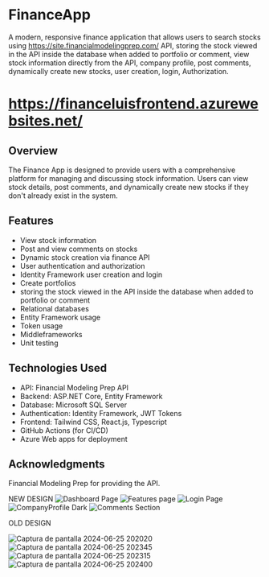 # FinanceApp

A modern, responsive finance application that allows users to search stocks using https://site.financialmodelingprep.com/ API, storing the stock viewed in the API inside the database when added to portfolio or comment, view stock information directly from the API, company profile, post comments, dynamically create new stocks, user creation, login, Authorization. 

# https://financeluisfrontend.azurewebsites.net/

## Overview

The Finance App is designed to provide users with a comprehensive platform for managing and discussing stock information. Users can view stock details, post comments, and dynamically create new stocks if they don't already exist in the system.

## Features

- View stock information
- Post and view comments on stocks
- Dynamic stock creation via finance API
- User authentication and authorization
- Identity Framework user creation and login
- Create portfolios
- storing the stock viewed in the API inside the database when added to portfolio or comment
- Relational databases
- Entity Framework usage
- Token usage
- Middleframeworks
- Unit testing

## Technologies Used

- API: Financial Modeling Prep API
- Backend: ASP.NET Core, Entity Framework
- Database: Microsoft SQL Server
- Authentication: Identity Framework, JWT Tokens
- Frontend: Tailwind CSS, React.js, Typescript
- GitHub Actions (for CI/CD)
- Azure Web apps for deployment

## Acknowledgments

Financial Modeling Prep for providing the API.

NEW DESIGN
![Dashboard Page](https://github.com/LuisMerc4do/FinanceApi/assets/163725779/3a72be63-5443-4f90-92c8-b0ba7d241a20)
![Features page](https://github.com/LuisMerc4do/FinanceApi/assets/163725779/eb13202a-6e86-4994-9d0a-11aeb10a3592)
![Login Page](https://github.com/LuisMerc4do/FinanceApi/assets/163725779/61baa19f-e09c-4b1c-b09f-1a1a04e3b9dc)
![CompanyProfile Dark](https://github.com/LuisMerc4do/FinanceApi/assets/163725779/2ca308f2-b30f-4f72-86f0-a318a2b69fd1)
![Comments Section](https://github.com/LuisMerc4do/FinanceApi/assets/163725779/7df37b23-872a-4136-a5ae-6cf3759ca7dc)

OLD DESIGN

![Captura de pantalla 2024-06-25 202020](https://github.com/LuisMerc4do/FinanceApi/assets/163725779/2a2980bb-f560-4f3c-a377-2289c23795ed)
![Captura de pantalla 2024-06-25 202345](https://github.com/LuisMerc4do/FinanceApi/assets/163725779/c5867fff-28a3-4139-a5d1-d8be23bad620)
![Captura de pantalla 2024-06-25 202315](https://github.com/LuisMerc4do/FinanceApi/assets/163725779/d006b55b-c30c-4978-855b-25811298dfdf)
![Captura de pantalla 2024-06-25 202400](https://github.com/LuisMerc4do/FinanceApi/assets/163725779/1f3427b9-8e81-4097-9d17-21765751422c)
